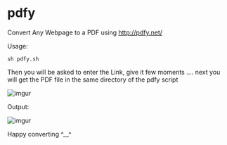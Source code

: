 # pdfy
Convert Any Webpage to a PDF using http://pdfy.net/  

Usage:
```
sh pdfy.sh
```
Then you will be asked to enter the Link, give it few moments ....   next you will get the PDF file in the same directory of the pdfy script

![imgur](http://i.imgur.com/tIuAEGV.png)

Output:

![imgur](http://i.imgur.com/uUHqA12r.jpg)


Happy converting ^__^
